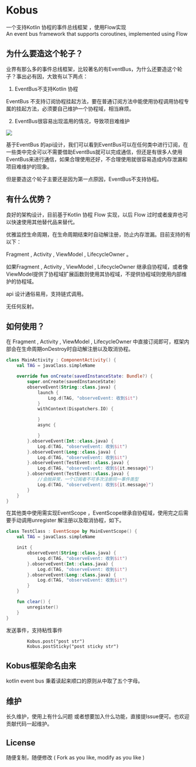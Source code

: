 # Kobus
一个支持Kotlin 协程的事件总线框架 ，使用Flow实现   
An event bus framework that supports coroutines, implemented using Flow 

##

## 为什么要造这个轮子？

业界有那么多的事件总线框架，比较著名的有EventBus，为什么还要造这个轮子？事出必有因，大致有以下两点：

1.  EventBus不支持Kotlin 协程

EventBus 不支持订阅协程挂起方法，要在普通订阅方法中能使用协程调用协程专属的挂起方法，必须要自己维护一个协程域，相当麻烦。

2.  EventBus很容易出现滥用的情况，导致项目难维护

![](https://p3-juejin.byteimg.com/tos-cn-i-k3u1fbpfcp/747c77cbaf634dd99bf4d289e6840ec4~tplv-k3u1fbpfcp-zoom-1.image)

基于EventBus 的api设计，我们可以看到EventBus可以在任何类中进行订阅，在一些类中完全可以不需要借助EventBus就可以完成通信，但还是有很多人使用EventBus来进行通信，如果合理使用还好，不合理使用就很容易造成内存泄漏和项目难维护的现象。

但是要造这个轮子主要还是因为第一点原因，EventBus不支持协程。

## 有什么优势？

良好的架构设计，目前基于Kotlin 协程 Flow 实现，以后 Flow 过时或者废弃也可以快速使用其他替代品来替代。

优雅监控生命周期，在生命周期结束时自动解注册，防止内存泄漏。目前支持的有以下：

Fragment , Activity , ViewModel , LifecycleOwner 。

如果Fragment , Activity , ViewModel , LifecycleOwner 继承自协程域，或者像ViewModel提供了协程域扩展函数则使用其协程域，不提供协程域则使用内部维护的协程域。

api 设计通俗易用，支持链式调用。

无任何反射。

## 如何使用？

在 Fragment , Activity , ViewModel , LifecycleOwner 中直接订阅即可，框架内部会在生命周期onDestroy时自动解注册以及取消协程。

```kotlin
class MainActivity : ComponentActivity() {
    val TAG = javaClass.simpleName

    override fun onCreate(savedInstanceState: Bundle?) {
        super.onCreate(savedInstanceState)
        observeEvent(String::class.java) {
            launch {
                Log.d(TAG, "observeEvent: 收到$it")
            }
            withContext(Dispatchers.IO) {

            }
            async {

            }
        }.observeEvent(Int::class.java) {
            Log.d(TAG, "observeEvent: 收到$it")
        }.observeEvent(Long::class.java) {
            Log.d(TAG, "observeEvent: 收到$it")
        }.observeEvent(TestEvent::class.java) {
            Log.d(TAG, "observeEvent: 收到${it.message}")
        }.observeEvent(TestEvent::class.java) {
            //会抛异常，一个订阅者不可多次注册同一事件类型
            Log.d(TAG, "observeEvent: 收到${it.message}")
        }
    }
}
```

在其他类中使用需实现EventScope ，EventScope继承自协程域，使用完之后需要手动调用unregister 解注册以及取消协程，如下。

```kotlin
class TestClass : EventScope by MainEventScope() {
    val TAG = javaClass.simpleName

    init {
        observeEvent(String::class.java) {
            Log.d(TAG, "observeEvent: 收到$it")
        }.observeEvent(Int::class.java) {
            Log.d(TAG, "observeEvent: 收到$it")
        }.observeEvent(Long::class.java) {
            Log.d(TAG, "observeEvent: 收到$it")
        }
    }

    fun clear() {
        unregister()
    }
}
```

发送事件，支持粘性事件

```
        Kobus.post("post str")
        Kobus.postSticky("post sticky str")
```

## Kobus框架命名由来

kotlin event bus 秉着读起来顺口的原则从中取了五个字母。

## 维护

长久维护，使用上有什么问题 或者想要加入什么功能，直接提Issue便可。也欢迎贡献代码一起维护。

## License

随便复制，随便修改 ( Fork as you like, modify as you like )
